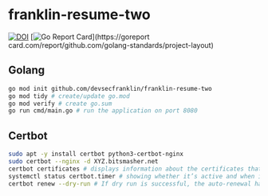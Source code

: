 # franklin-resume-two

[![DOI](https://zenodo.org/badge/407849291.svg)](https://zenodo.org/badge/latestdoi/407849291) [![Go Report Card
](https://goreportcard.com/badge/github.com/golang-standards/project-layout?style=flat-square)](https://goreport
card.com/report/github.com/golang-standards/project-layout)

## Golang

```sh
go mod init github.com/devsecfranklin/franklin-resume-two
go mod tidy # create/update go.mod
go mod verify # create go.sum
go run cmd/main.go # run the application on port 8080
```

## Certbot

```sh
sudo apt -y install certbot python3-certbot-nginx
sudo certbot --nginx -d XYZ.bitsmasher.net
certbot certificates # displays information about the certificates that Certbot has obtained
systemctl status certbot.timer # showing whether it’s active and when it’s scheduled to run next.
certbot renew --dry-run # If dry run is successful, the auto-renewal has been set up correctly.
```